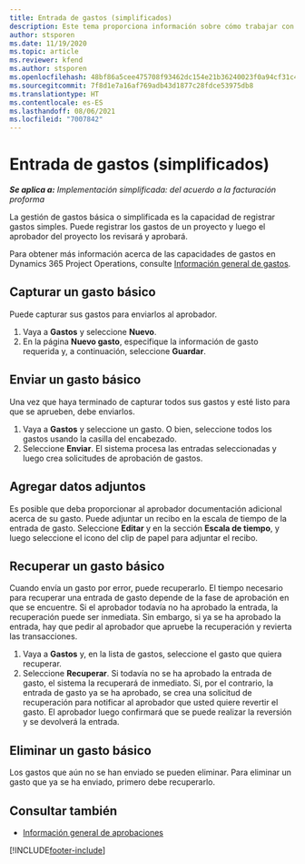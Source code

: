 ```yaml
---
title: Entrada de gastos (simplificados)
description: Este tema proporciona información sobre cómo trabajar con la entrada de gastos en una implementación simplificada.
author: stsporen
ms.date: 11/19/2020
ms.topic: article
ms.reviewer: kfend
ms.author: stsporen
ms.openlocfilehash: 48bf86a5cee475708f93462dc154e21b36240023f0a94cf31c49e9a096951736
ms.sourcegitcommit: 7f8d1e7a16af769adb43d1877c28fdce53975db8
ms.translationtype: HT
ms.contentlocale: es-ES
ms.lasthandoff: 08/06/2021
ms.locfileid: "7007842"
---
```

# <a name="expense-entry-lite"></a>Entrada de gastos (simplificados)

_**Se aplica a:** Implementación simplificada: del acuerdo a la facturación proforma_

La gestión de gastos básica o simplificada es la capacidad de registrar gastos simples. Puede registrar los gastos de un proyecto y luego el aprobador del proyecto los revisará y aprobará.

Para obtener más información acerca de las capacidades de gastos en Dynamics 365 Project Operations, consulte [Información general de gastos](expense-overview.md).

## <a name="capture-a-basic-expense"></a>Capturar un gasto básico

Puede capturar sus gastos para enviarlos al aprobador.

1. Vaya a **Gastos** y seleccione **Nuevo**.
2. En la página **Nuevo gasto**, especifique la información de gasto requerida y, a continuación, seleccione **Guardar**.

## <a name="submit-a-basic-expense"></a>Enviar un gasto básico

Una vez que haya terminado de capturar todos sus gastos y esté listo para que se aprueben, debe enviarlos.

1. Vaya a **Gastos** y seleccione un gasto. O bien, seleccione todos los gastos usando la casilla del encabezado.
2. Seleccione **Enviar**. El sistema procesa las entradas seleccionadas y luego crea solicitudes de aprobación de gastos.

## <a name="add-an-attachment"></a>Agregar datos adjuntos

Es posible que deba proporcionar al aprobador documentación adicional acerca de su gasto. Puede adjuntar un recibo en la escala de tiempo de la entrada de gasto. Seleccione **Editar** y en la sección **Escala de tiempo**, y luego seleccione el icono del clip de papel para adjuntar el recibo.

## <a name="recall-a-basic-expense"></a>Recuperar un gasto básico

Cuando envía un gasto por error, puede recuperarlo. El tiempo necesario para recuperar una entrada de gasto depende de la fase de aprobación en que se encuentre.  Si el aprobador todavía no ha aprobado la entrada, la recuperación puede ser inmediata. Sin embargo, si ya se ha aprobado la entrada, hay que pedir al aprobador que apruebe la recuperación y revierta las transacciones.

1. Vaya a **Gastos** y, en la lista de gastos, seleccione el gasto que quiera recuperar.
2. Seleccione **Recuperar**. Si todavía no se ha aprobado la entrada de gasto, el sistema la recuperará de inmediato. Si, por el contrario, la entrada de gasto ya se ha aprobado, se crea una solicitud de recuperación para notificar al aprobador que usted quiere revertir el gasto. El aprobador luego confirmará que se puede realizar la reversión y se devolverá la entrada.

## <a name="delete-a-basic-expense"></a>Eliminar un gasto básico

Los gastos que aún no se han enviado se pueden eliminar. Para eliminar un gasto que ya se ha enviado, primero debe recuperarlo.

## <a name="see-also"></a>Consultar también

- [Información general de aprobaciones](../approvals/approvals-overview.md)


[!INCLUDE[footer-include](../includes/footer-banner.md)]